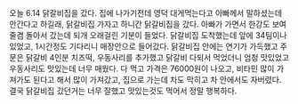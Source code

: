 오늘 6.14 닭갈비집을 갔다. 집에 나가기전데 영덕 대게먹는다고 아빠께서 말하셨는데 안간다고 하길래, 닭갈비집 가자고 하니간 닭갈비집을 갔다. 아빠가 가면서 한강도 보여줄겸 돌아서 갔는데 되개 오래걸린 기분이 들었다. 닭갈비집 도착했는데 앞에 34팀이나 있었고, 1시간정도 기다리니 매장안으로 들어갔다. 닭갈비집 안에는 연기가 가득했고 주문은 닭갈비 4인분 치즈떡, 우동사리를 추가했고 닭갈비 다되서 먹었더니 엄청 맛있었고 우동사리도 맛있는데 너무 매웠다. 다 먹고 가격은 76000원이 나오고, 비타민 많이 가져가도 된다고 해서 많이 가져갔고, 집으로 가는데 차도 막히고 차 안에서도 자버렸다. 결국 닭갈비집 갔던거는 너무 잘했고 맛있는것도 먹어서 정말 행복하다.